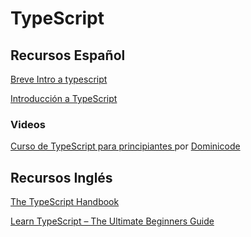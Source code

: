 
# TypeScript

## Recursos Español

[Breve Intro a typescript](https://github.com/vanessamarely/typescript-talk)

[Introducción a TypeScript](https://docs.microsoft.com/es-es/learn/modules/typescript-get-started/)

### Videos

[Curso de TypeScript para principiantes ](https://youtu.be/e45Yhgh4INc) por [Dominicode](https://www.youtube.com/c/DominiCode/)


## Recursos Inglés

[The TypeScript Handbook](https://www.typescriptlang.org/docs/handbook/intro.html)

[Learn TypeScript – The Ultimate Beginners Guide](https://www.freecodecamp.org/news/learn-typescript-beginners-guide/)

